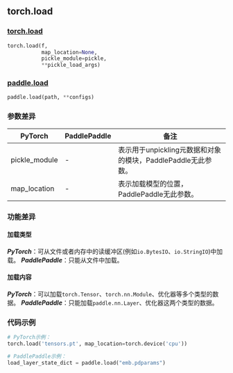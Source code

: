 ## torch.load
### [torch.load](https://pytorch.org/docs/stable/generated/torch.load.html?highlight=load#torch.load)

```python
torch.load(f,
           map_location=None,
           pickle_module=pickle,
           **pickle_load_args)
```

### [paddle.load](https://www.paddlepaddle.org.cn/documentation/docs/zh/api/paddle/load_cn.html#load)

```python
paddle.load(path, **configs)
```

### 参数差异
| PyTorch       | PaddlePaddle | 备注                                                   |
| ------------- | ------------ | ------------------------------------------------------ |
| pickle_module          | -        | 表示用于unpickling元数据和对象的模块，PaddlePaddle无此参数。                       |
| map_location        | -            | 表示加载模型的位置，PaddlePaddle无此参数。                   |


### 功能差异

#### 加载类型
***PyTorch***：可从文件或者内存中的读缓冲区(例如`io.BytesIO`、`io.StringIO`)中加载。
***PaddlePaddle***：只能从文件中加载。

#### 加载内容
***PyTorch***：可以加载`torch.Tensor`、`torch.nn.Module`、优化器等多个类型的数据。
***PaddlePaddle***：只能加载`paddle.nn.Layer`、优化器这两个类型的数据。


### 代码示例
``` python
# PyTorch示例：
torch.load('tensors.pt', map_location=torch.device('cpu'))
```

``` python
# PaddlePaddle示例：
load_layer_state_dict = paddle.load("emb.pdparams")
```
